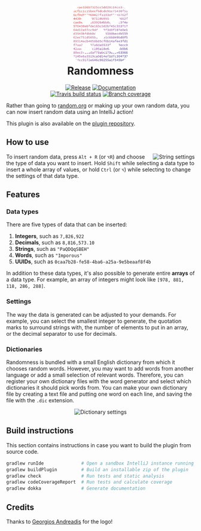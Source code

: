 <h1 align="center">
<img src=".github/logo.png" width="150"/>
<br/>
Randomness
</h1>

<p align="center">
    <a href="https://plugins.jetbrains.com/plugin/9836-randomness"><img src="https://img.shields.io/github/release/FWDekker/intellij-randomness.svg?style=for-the-badge" alt="Release" /></a>
    <a href="https://fwdekker.github.io/intellij-randomness/"><img src="https://img.shields.io/badge/documentation-ready-blue.svg?style=for-the-badge" alt="Documentation" /></a>
    <br />
    <a href="https://travis-ci.org/FWDekker/intellij-randomness"><img src="https://img.shields.io/travis/FWDekker/intellij-randomness/master.svg?style=for-the-badge" alt="Travis build status" /></a>
    <a href="https://codecov.io/gh/FWDekker/intellij-randomness"><img src="https://img.shields.io/codecov/c/github/FWDekker/intellij-randomness.svg?style=for-the-badge" alt="Branch coverage" /></a>
</p>

Rather than going to [random.org](https://www.random.org/) or making up your own random data, you can now insert random data using an IntelliJ action!

This plugin is also available on the [plugin repository](https://plugins.jetbrains.com/plugin/9836-randomness).


## How to use
<img align="right" src="https://user-images.githubusercontent.com/13442533/39729805-1fae32ce-525e-11e8-9c4e-b59e16fc8ad6.PNG" alt="String settings" />

To insert random data, press `Alt + R` (or `⌥R`) and choose the type of data you want to insert. Hold `Shift` while selecting a data type to insert a whole array of values, or hold `Ctrl` (or `⌥`) while selecting to change the settings of that data type.


## Features
### Data types
There are five types of data that can be inserted:
1. **Integers**, such as `7,826,922`
2. **Decimals**, such as `8,816,573.10`
3. **Strings**, such as `"PaQDQqSBEH"`
4. **Words**, such as `"Imporous"`
5. **UUIDs**, such as `0caa7b28-fe58-4ba6-a25a-9e5beaaf8f4b`

In addition to these data types, it's also possible to generate entire **arrays** of a data type. For example, an array of integers might look like `[978, 881, 118, 286, 288]`.

### Settings
The way the data is generated can be adjusted to your demands. For example, you can select the smallest integer to generate, the quotation marks to surround strings with, the number of elements to put in an array, or the decimal separator to use for decimals.

### Dictionaries
Randomness is bundled with a small English dictionary from which it chooses random words. However, you may want to add words from another language or add a small selection of relevant words. Therefore, you can register your own dictionary files with the word generator and select which dictionaries it should pick words from. You can make your own dictionary file by creating a text file and putting one word on each line, and saving the file with the `.dic` extension.

<p align="center"><img src="https://user-images.githubusercontent.com/13442533/39729579-feef0dd4-525c-11e8-8a79-e51cb2d75bfc.PNG" alt="Dictionary settings" /></p>


## Build instructions
This section contains instructions in case you want to build the plugin from source code.

```bash
gradlew runIde              # Open a sandbox IntelliJ instance running the plugin
gradlew buildPlugin         # Build an installable zip of the plugin
gradlew check               # Run tests and static analysis
gradlew codeCoverageReport  # Run tests and calculate coverage
gradlew dokka               # Generate documentation
```


## Credits
Thanks to [Georgios Andreadis](https://github.com/gandreadis) for the logo!
